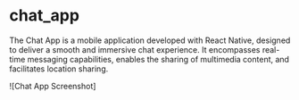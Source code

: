 # chat_app

The Chat App is a mobile application developed with React Native, designed to deliver a smooth and immersive chat experience. It encompasses real-time messaging capabilities, enables the sharing of multimedia content, and facilitates location sharing.

![Chat App Screenshot] 

 
